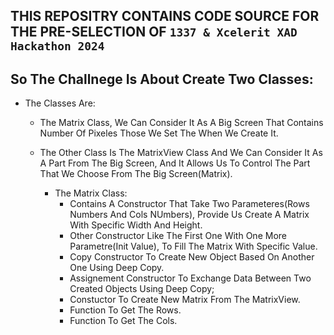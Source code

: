 ## THIS REPOSITRY CONTAINS CODE SOURCE FOR THE PRE-SELECTION OF `1337 & Xcelerit XAD Hackathon 2024`

## So The Challnege Is About Create Two Classes:
* The Classes Are:
    - The Matrix Class, We Can Consider It As A Big Screen That Contains Number Of Pixeles Those We Set The When We Create It.
    - The Other Class Is The MatrixView Class And We Can Consider It As A Part From The Big Screen, And It Allows Us To Control The Part That We Choose From The Big Screen(Matrix).

        * The Matrix Class:
            - Contains A Constructor That Take Two Parameteres(Rows Numbers And Cols NUmbers), Provide Us Create A Matrix With Specific Width And Height.
            - Other Constructor Like The First One With One More Parametre(Init Value), To Fill The Matrix With Specific Value.
            - Copy Constructor To Create New Object Based On Another One Using Deep Copy.
            - Assignement Constructor To Exchange Data Between Two Created Objects Using Deep Copy;
            - Constuctor To Create New Matrix From  The MatrixView.
            - Function To Get The Rows.
            - Function To Get The Cols.